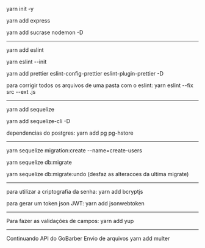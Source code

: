 yarn init -y

yarn add express

yarn add sucrase nodemon -D

-----------------------

yarn add eslint

yarn eslint --init

yarn add prettier eslint-config-prettier eslint-plugin-prettier -D

para corrigir todos os arquivos de uma pasta com o eslint:
yarn eslint --fix src --ext .js

---------------------------

yarn add sequelize

yarn add sequelize-cli -D

dependencias do postgres:
yarn add pg pg-hstore

---------------------------

yarn sequelize migration:create --name=create-users

yarn sequelize db:migrate

yarn sequelize db:migrate:undo (desfaz as alteracoes da ultima migrate)

-------------------------------------
para utilizar a criptografia da senha:
yarn add bcryptjs

para gerar um token json JWT:
yarn add jsonwebtoken

-------------------------------------
Para fazer as validações de campos:
yarn add yup

---------------------------------------------------------------------
Continuando API do GoBarber
Envio de arquivos
yarn add multer
